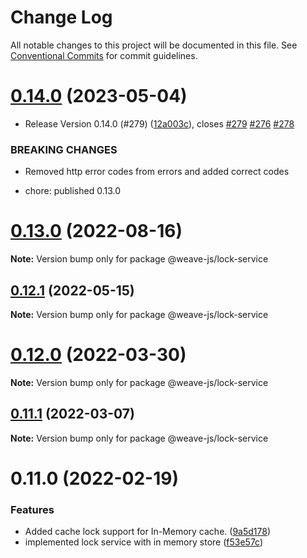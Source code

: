 # Change Log

All notable changes to this project will be documented in this file.
See [Conventional Commits](https://conventionalcommits.org) for commit guidelines.

# [0.14.0](https://github.com/fachw3rk/weave/compare/@weave-js/lock-service@0.12.1...@weave-js/lock-service@0.14.0) (2023-05-04)


* Release Version 0.14.0 (#279) ([12a003c](https://github.com/fachw3rk/weave/commit/12a003c05b2960b20810fbbad496258b5d4b0606)), closes [#279](https://github.com/fachw3rk/weave/issues/279) [#276](https://github.com/fachw3rk/weave/issues/276) [#278](https://github.com/fachw3rk/weave/issues/278)


### BREAKING CHANGES

* Removed http error codes from errors and added correct codes

* chore: published 0.13.0





# [0.13.0](https://github.com/fachw3rk/weave/compare/@weave-js/lock-service@0.12.1...@weave-js/lock-service@0.13.0) (2022-08-16)

**Note:** Version bump only for package @weave-js/lock-service





## [0.12.1](https://github.com/fachw3rk/weave/compare/@weave-js/lock-service@0.12.0...@weave-js/lock-service@0.12.1) (2022-05-15)

**Note:** Version bump only for package @weave-js/lock-service





# [0.12.0](https://github.com/fachw3rk/weave/compare/@weave-js/lock-service@0.11.1...@weave-js/lock-service@0.12.0) (2022-03-30)

**Note:** Version bump only for package @weave-js/lock-service





## [0.11.1](https://github.com/fachw3rk/weave/compare/@weave-js/lock-service@0.11.0...@weave-js/lock-service@0.11.1) (2022-03-07)

**Note:** Version bump only for package @weave-js/lock-service





# 0.11.0 (2022-02-19)


### Features

* Added cache lock support for In-Memory cache. ([9a5d178](https://github.com/fachw3rk/weave/commit/9a5d1782a3d47769b69714edaf96d8f8f2c4092f))
* implemented lock service with in memory store ([f53e57c](https://github.com/fachw3rk/weave/commit/f53e57c60ef3da3b616f14d0b4661180d34ad710))
